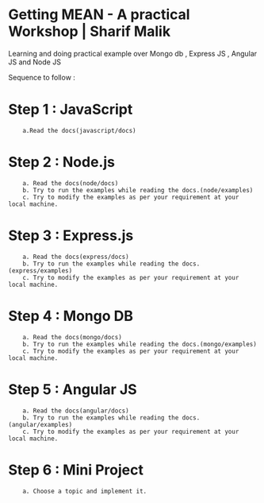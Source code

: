# Getting MEAN  - A practical Workshop | Sharif Malik
Learning and doing practical example over Mongo db , Express JS , Angular JS and Node JS

Sequence to follow :

# Step 1 : JavaScript 
        a.Read the docs(javascript/docs)
        
# Step 2 : Node.js
        a. Read the docs(node/docs)
        b. Try to run the examples while reading the docs.(node/examples)
        c. Try to modify the examples as per your requirement at your local machine.
        
# Step 3 : Express.js
        a. Read the docs(express/docs)
        b. Try to run the examples while reading the docs.(express/examples)
        c. Try to modify the examples as per your requirement at your local machine.
        
# Step 4 : Mongo DB
        a. Read the docs(mongo/docs)
        b. Try to run the examples while reading the docs.(mongo/examples)
        c. Try to modify the examples as per your requirement at your local machine.
        
# Step 5 : Angular JS
        a. Read the docs(angular/docs)
        b. Try to run the examples while reading the docs.(angular/examples)
        c. Try to modify the examples as per your requirement at your local machine.

# Step 6 : Mini Project
        a. Choose a topic and implement it.
        
        
